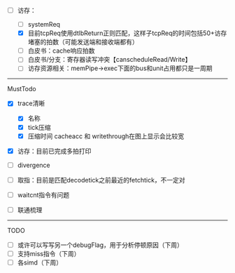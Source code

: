 * [ ] 访存：

  * [ ] systemReq
  * [X] 目前tcpReq使用dtlbReturn正则匹配，这样子tcpReq的时间包括50+访存堵塞的拍数（可能发送端和接收端都有）
  * [ ] 白皮书：cache响应拍数
  * [ ] 白皮书/分支：寄存器读写冲突【canscheduleRead/Write】
  * [ ] 访存资源相关：memPipe->exec下面的bus和unit占用都只是一周期

---

MustTodo

* [X] trace清晰

  * [X] 名称
  * [X] tick压缩
  * [X] 压缩时间 cacheacc 和 writethrough在图上显示会比较宽
* [X] 访存：目前已完成多拍打印
* [ ] divergence
* [ ] 取指：目前是匹配decodetick之前最近的fetchtick，不一定对
* [ ] waitcnt指令有问题
* [ ] 联通梳理

---

TODO

* [ ] 或许可以写写另一个debugFlag，用于分析停顿原因（下周）
* [ ] 支持miss指令（下周）
* [ ] 各simd（下周）
